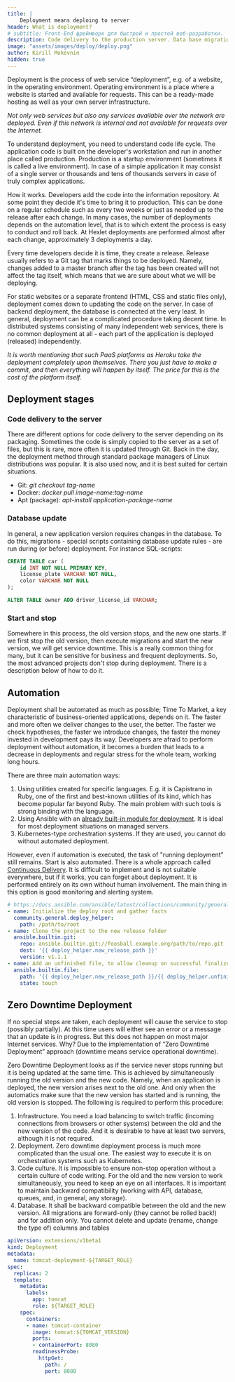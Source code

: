 ```yaml
---
title: |
    Deployment means deploing to server
header: What is deployment?
# subtitle: Front-End фреймворк для быстрой и простой веб-разработки.
description: Code delivery to the production server. Data base migration. Zero Downtime Deployment. Ansible, Kubernetes
image: "assets/images/deploy/deploy.png"
author: Kirill Mokevnin
hidden: true
---
```


Deployment is the process of web service “deployment”, e.g. of a website, in the operating environment. Operating environment is a place where a website is started and available for requests. This can be a ready-made hosting as well as your own server infrastructure.

*Not only web services but also any services available over the network are deployed. Even if this network is internal and not available for requests over the Internet.*

To understand deployment, you need to understand code life cycle. The application code is built on the developer's workstation and run in another place called production. Production is a startup environment (sometimes it is called a live environment). In case of a simple application it may consist of a single server or thousands and tens of thousands servers in case of truly complex applications.

How it works. Developers add the code into the information repository. At some point they decide it's time to bring it to production. This can be done on a regular schedule such as every two weeks or just as needed up to the release after each change. In many cases, the number of deployments depends on the automation level, that is to which extent the process is easy to conduct and roll back. At Hexlet deployments are performed almost after each change, approximately 3 deployments a day.

Every time developers decide it is time, they create a release. Release usually refers to a Git tag that marks things to be deployed. Namely, changes added to a master branch after the tag has been created will not affect the tag itself, which means that we are sure about what we will be deploying.

<!-- image -->

For static websites or a separate frontend (HTML, CSS and static files only), deployment comes down to updating the code on the server. In case of backend deployment, the database is connected at the very least. In general, deployment can be a complicated procedure taking decent time. In distributed systems consisting of many independent web services, there is no common deployment at all - each part of the application is deployed (released) independently.

*It is worth mentioning that such PaaS platforms as Heroku take the deployment completely upon themselves. There you just have to make a commit, and then everything will happen by itself. The price for this is the cost of the platform itself.*

## Deployment stages

### Code delivery to the server

There are different options for code delivery to the server depending on its packaging. Sometimes the code is simply copied to the server as a set of files, but this is rare, more often it is updated through Git. Back in the day, the deployment method through standard package managers of Linux distributions was popular. It is also used now, and it is best suited for certain situations.

* Git: *git checkout tag-name*
* Docker: *docker pull image-name:tag-name*
* Apt (package): *apt-install application-package-name*

### Database update

In general, a new application version requires changes in the database. To do this, migrations - special scripts containing database update rules - are run during (or before) deployment. For instance SQL-scripts:

```sql
CREATE TABLE car (
    id INT NOT NULL PRIMARY KEY,
    license_plate VARCHAR NOT NULL,
    color VARCHAR NOT NULL
);

ALTER TABLE owner ADD driver_license_id VARCHAR;
```

### Start and stop

Somewhere in this process, the old version stops, and the new one starts. If we first stop the old version, then execute migrations and start the new version, we will get service downtime. This is a really common thing for many, but it can be sensitive for business and frequent deployments. So, the most advanced projects don't stop during deployment. There is a description below of how to do it.

## Automation

Deployment shall be automated as much as possible; Time To Market, a key characteristic of business-oriented applications, depends on it. The faster and more often we deliver changes to the user, the better. The faster we check hypotheses, the faster we introduce changes, the faster the money invested in development pays its way. Developers are afraid to perform deployment without automation, it becomes a burden that leads to a decrease in deployments and regular stress for the whole team, working long hours.

There are three main automation ways:

1. Using utilities created for specific languages. E.g. it is Capistrano in Ruby, one of the first and best-known utilities of its kind, which has become popular far beyond Ruby. The main problem with such tools is strong binding with the language.
2. Using Ansible with an [already built-in module for deployment](https://docs.ansible.com/ansible/latest/collections/community/general/deploy_helper_module.html). It is ideal for most deployment situations on managed servers.
3. Kubernetes-type orchestration systems. If they are used, you cannot do without automated deployment.

However, even if automation is executed, the task of "running deployment" still remains. Start is also automated. There is a whole approach called [Continuous Delivery](https://en.wikipedia.org/wiki/Continuous_delivery). It is difficult to implement and is not suitable everywhere, but if it works, you can forget about deployment. It is performed entirely on its own without human involvement. The main thing in this option is good monitoring and alerting system.

```yaml
# https://docs.ansible.com/ansible/latest/collections/community/general/deploy_helper_module.html#examples
- name: Initialize the deploy root and gather facts
  community.general.deploy_helper:
    path: /path/to/root
- name: Clone the project to the new release folder
  ansible.builtin.git:
    repo: ansible.builtin.git://foosball.example.org/path/to/repo.git
    dest: '{{ deploy_helper.new_release_path }}'
    version: v1.1.1
- name: Add an unfinished file, to allow cleanup on successful finalize
  ansible.builtin.file:
    path: '{{ deploy_helper.new_release_path }}/{{ deploy_helper.unfinished_filename }}'
    state: touch
```

## Zero Downtime Deployment

If no special steps are taken, each deployment will cause the service to stop (possibly partially). At this time users will either see an error or a message that an update is in progress. But this does not happen on most major Internet services. Why? Due to the implementation of “Zero Downtime Deployment” approach (downtime means service operational downtime).

Zero Downtime Deployment looks as if the service never stops running but it is being updated at the same time. This is achieved by simultaneously running the old version and the new code. Namely, when an application is deployed, the new version arises next to the old one. And only when the automatics make sure that the new version has started and is running, the old version is stopped. The following is required to perform this procedure:

1. Infrastructure. You need a load balancing to switch traffic (incoming connections from browsers or other systems) between the old and the new version of the code. And it is desirable to have at least two servers, although it is not required.
2. Deployment. Zero downtime deployment process is much more complicated than the usual one. The easiest way to execute it is on orchestration systems such as Kubernetes.
3. Code culture. It is impossible to ensure non-stop operation without a certain culture of code writing. For the old and the new version to work simultaneously, you need to keep an eye on all interfaces. It is important to maintain backward compatibility (working with API, database, queues, and, in general, any storage).
4. Database. It shall be backward compatible between the old and the new version. All migrations are forward-only (they cannot be rolled back!) and for addition only. You cannot delete and update (rename, change the type of) columns and tables

```yaml
apiVersion: extensions/v1beta1
kind: Deployment
metadata:
  name: tomcat-deployment-${TARGET_ROLE}
spec:
  replicas: 2
  template:
    metadata:
      labels:
        app: tomcat
        role: ${TARGET_ROLE}
    spec:
      containers:
      - name: tomcat-container
        image: tomcat:${TOMCAT_VERSION}
        ports:
        - containerPort: 8080
        readinessProbe:
          httpGet:
            path: /
            port: 8080
```
<!---
## Supplementary literature

* [Подробнее про Zero Downtime Deployment](https://twitter.com/mokevnin/status/1491429628854272002)
* [Инжиниринг в Booking](https://bronevichok.ru/posts/engineering-at-booking.com.html)
* [Стратегии деплоя](https://habr.com/ru/company/flant/blog/471620/)
* [Stateless vs Statefull](https://www.youtube.com/watch?v=WPCz_U7D8PI)
* [Ansible Deploy](https://docs.ansible.com/ansible/latest/collections/community/general/deploy_helper_module.html)
* [Среды разработки](https://ru.hexlet.io/blog/posts/environment)
-->
